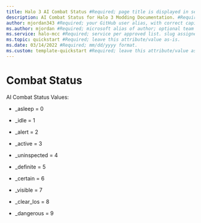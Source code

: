 ```yaml
---
title: Halo 3 AI Combat Status #Required; page title is displayed in search results. Include the brand.
description: AI Combat Status for Halo 3 Modding Documentation. #Required; article description that is displayed in search results. 
author: mjordan343 #Required; your GitHub user alias, with correct capitalization.
ms.author: mjordan #Required; microsoft alias of author; optional team alias.
ms.service: halo-mcc #Required; service per approved list. slug assigned by ACOM.
ms.topic: quickstart #Required; leave this attribute/value as-is.
ms.date: 03/14/2022 #Required; mm/dd/yyyy format.
ms.custom: template-quickstart #Required; leave this attribute/value as-is.
---
```


# Combat Status

AI Combat Status Values:

- _asleep = 0

- _idle = 1

- _alert = 2

- _active = 3

- _uninspected = 4

- _definite = 5

- _certain = 6

- _visible = 7

- _clear_los = 8

- _dangerous = 9
